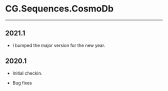 # CG.Sequences.CosmoDb
---

## 2021.1

* I bumped the major version for the new year.

## 2020.1

* Initial checkin.

* Bug fixes

